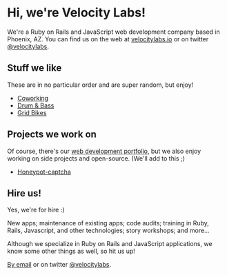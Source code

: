 # Hi, we're Velocity Labs!

We're a Ruby on Rails and JavaScript web development company based in
Phoenix, AZ. You can find us on the web at
[velocitylabs.io](http://velocitylabs.io) or on twitter
[@velocitylabs](https://twitter.com/velocitylabs).

## Stuff we like

These are in no particular order and are super random, but enjoy!

* [Coworking](https://cohoots.com/)
* [Drum & Bass](https://soundcloud.com/irish-dnb)
* [Grid Bikes](http://gridbikes.com/)

## Projects we work on

Of course, there's our
[web development portfolio](http://velocitylabs.io/portfolio/),
but we also enjoy working on side projects and open-source. (We'll
add to this ;)

* [Honeypot-captcha](https://github.com/curtis/honeypot-captcha)

## Hire us!

Yes, we're for hire :)

New apps; maintenance of existing apps; code audits; training in Ruby,
Rails, Javascript, and other technologies; story workshops; and more...

Although we specialize in Ruby on Rails and JavaScript applications,
we know some other things as well, so hit us up!

[By email](mailto:contact@velocitylabs.io) or on twitter
[@velocitylabs](https://twitter.com/velocitylabs).
